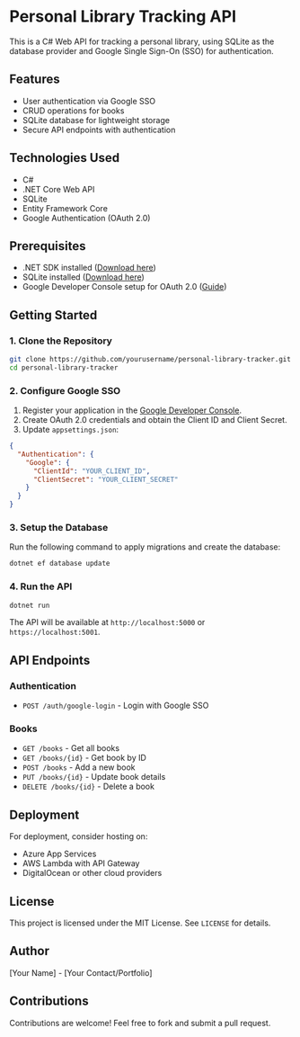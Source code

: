 # Personal Library Tracking API

This is a C# Web API for tracking a personal library, using SQLite as the database provider and Google Single Sign-On (SSO) for authentication.

## Features
- User authentication via Google SSO
- CRUD operations for books
- SQLite database for lightweight storage
- Secure API endpoints with authentication

## Technologies Used
- C#
- .NET Core Web API
- SQLite
- Entity Framework Core
- Google Authentication (OAuth 2.0)

## Prerequisites
- .NET SDK installed ([Download here](https://dotnet.microsoft.com/download))
- SQLite installed ([Download here](https://www.sqlite.org/download.html))
- Google Developer Console setup for OAuth 2.0 ([Guide](https://developers.google.com/identity/sign-in/web/sign-in))

## Getting Started

### 1. Clone the Repository
```bash
git clone https://github.com/yourusername/personal-library-tracker.git
cd personal-library-tracker
```

### 2. Configure Google SSO
1. Register your application in the [Google Developer Console](https://console.developers.google.com/).
2. Create OAuth 2.0 credentials and obtain the Client ID and Client Secret.
3. Update `appsettings.json`:

```json
{
  "Authentication": {
    "Google": {
      "ClientId": "YOUR_CLIENT_ID",
      "ClientSecret": "YOUR_CLIENT_SECRET"
    }
  }
}
```

### 3. Setup the Database
Run the following command to apply migrations and create the database:
```bash
dotnet ef database update
```

### 4. Run the API
```bash
dotnet run
```
The API will be available at `http://localhost:5000` or `https://localhost:5001`.

## API Endpoints

### Authentication
- `POST /auth/google-login` - Login with Google SSO

### Books
- `GET /books` - Get all books
- `GET /books/{id}` - Get book by ID
- `POST /books` - Add a new book
- `PUT /books/{id}` - Update book details
- `DELETE /books/{id}` - Delete a book

## Deployment
For deployment, consider hosting on:
- Azure App Services
- AWS Lambda with API Gateway
- DigitalOcean or other cloud providers

## License
This project is licensed under the MIT License. See `LICENSE` for details.

## Author
[Your Name] - [Your Contact/Portfolio]

## Contributions
Contributions are welcome! Feel free to fork and submit a pull request.

